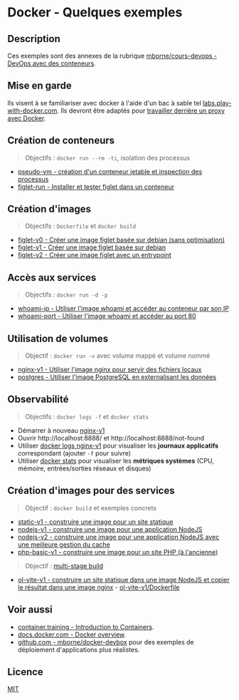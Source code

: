 # Docker - Quelques exemples

## Description

Ces exemples sont des annexes de la rubrique [mborne/cours-devops - DevOps avec des conteneurs](https://mborne.github.io/cours-devops/annexes/proxy-sortant/).

## Mise en garde

Ils visent à se familiariser avec docker à l'aide d'un bac à sable tel [labs.play-with-docker.com](https://labs.play-with-docker.com/). Ils devront être adaptés pour [travailler derrière un proxy avec Docker](https://mborne.github.io/cours-devops/annexe/proxy-sortant/proxy-docker.html).

## Création de conteneurs

> Objectifs : `docker run --rm -ti`, isolation des processus

* [pseudo-vm - création d'un conteneur jetable et inspection des processus](pseudo-vm.md)
* [figlet-run - Installer et tester figlet dans un conteneur](figlet-run.md)

## Création d'images

> Objectifs : `Dockerfile` et `docker build`

* [figlet-v0 - Créer une image figlet basée sur debian (sans optimisation)](figlet-v0.md)
* [figlet-v1 - Créer une image figlet basée sur debian](figlet-v1.md)
* [figlet-v2 - Créer une image figlet avec un entrypoint](figlet-v2.md)

## Accès aux services

> Objectifs : `docker run -d -p`

* [whoami-ip - Utiliser l'image whoami et accéder au conteneur par son IP](whoami-ip.md)
* [whoami-port - Utiliser l'image whoami et accéder au port 80](whoami-port.md)

## Utilisation de volumes

> Objectif : `docker run -v` avec volume mappé et volume nommé

* [nginx-v1 - Utiliser l'image nginx pour servir des fichiers locaux](nginx-v1.md)
* [postgres - Utiliser l'image PostgreSQL en externalisant les données](postgres.md)

## Observabilité

> Objectifs : `docker logs -f` et `docker stats`

* Démarrer à nouveau [nginx-v1](nginx-v1.md)
* Ouvrir http://localhost:8888/ et http://localhost:8888/not-found
* Utiliser [docker logs nginx-v1](https://docs.docker.com/engine/reference/commandline/logs/) pour visualiser les **journaux applicatifs** correspondant (ajouter `-f` pour suivre)
* Utiliser [docker stats](https://docs.docker.com/engine/reference/commandline/stats/) pour visualiser les **métriques systèmes** (CPU, mémoire, entrées/sorties réseaux et disques)

## Création d'images pour des services

> Objectif : `docker build` et exemples concrets

* [static-v1 - construire une image pour un site statique](static-v1.md)
* [nodejs-v1 - construire une image pour une application NodeJS](nodejs-v1.md)
* [nodejs-v2 - construire une image pour une application NodeJS avec une meilleure gestion du cache](nodejs-v2.md)
* [php-basic-v1 - construire une image pour un site PHP (à l'ancienne)](php-basic-v1.md)

> Objectif : [multi-stage build](https://docs.docker.com/build/building/multi-stage/)

* [ol-vite-v1 - construire un site statique dans une image NodeJS et copier le résultat dans une image nginx](ol-vite-v1/README.md) - [ol-vite-v1/Dockerfile](ol-vite-v1/Dockerfile)

## Voir aussi

* [container.training - Introduction to Containers](https://container.training/intro-selfpaced.yml.html#1).
* [docs.docker.com - Docker overview](https://docs.docker.com/get-started/overview/).
* [github.com - mborne/docker-devbox](https://github.com/mborne/docker-devbox#readme) pour des exemples de déploiement d'applications plus réalistes.

## Licence

[MIT](LICENSE)

